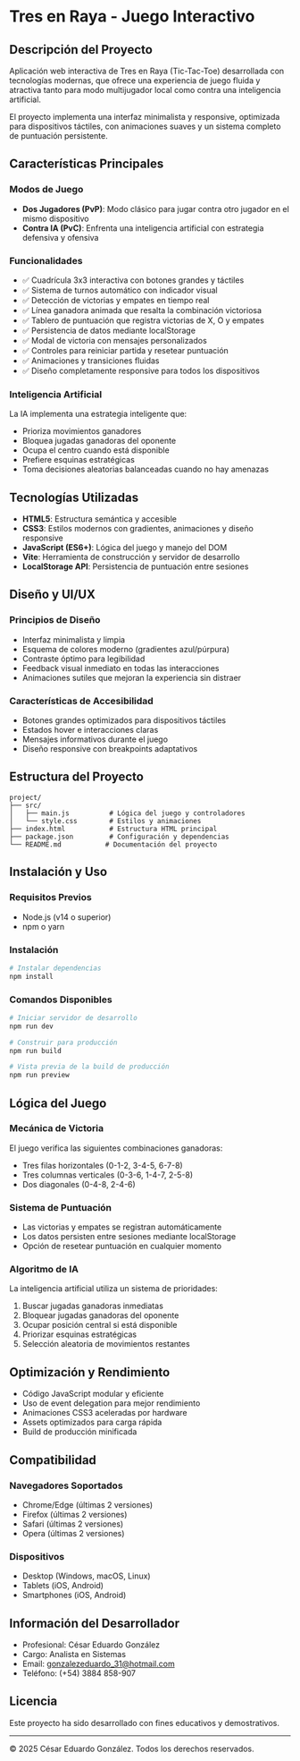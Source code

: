 # Tres en Raya - Juego Interactivo

## Descripción del Proyecto

Aplicación web interactiva de Tres en Raya (Tic-Tac-Toe) desarrollada con tecnologías modernas, que ofrece una experiencia de juego fluida y atractiva tanto para modo multijugador local como contra una inteligencia artificial.

El proyecto implementa una interfaz minimalista y responsive, optimizada para dispositivos táctiles, con animaciones suaves y un sistema completo de puntuación persistente.

## Características Principales

### Modos de Juego
- **Dos Jugadores (PvP)**: Modo clásico para jugar contra otro jugador en el mismo dispositivo
- **Contra IA (PvC)**: Enfrenta una inteligencia artificial con estrategia defensiva y ofensiva

### Funcionalidades
- ✅ Cuadrícula 3x3 interactiva con botones grandes y táctiles
- ✅ Sistema de turnos automático con indicador visual
- ✅ Detección de victorias y empates en tiempo real
- ✅ Línea ganadora animada que resalta la combinación victoriosa
- ✅ Tablero de puntuación que registra victorias de X, O y empates
- ✅ Persistencia de datos mediante localStorage
- ✅ Modal de victoria con mensajes personalizados
- ✅ Controles para reiniciar partida y resetear puntuación
- ✅ Animaciones y transiciones fluidas
- ✅ Diseño completamente responsive para todos los dispositivos

### Inteligencia Artificial
La IA implementa una estrategia inteligente que:
- Prioriza movimientos ganadores
- Bloquea jugadas ganadoras del oponente
- Ocupa el centro cuando está disponible
- Prefiere esquinas estratégicas
- Toma decisiones aleatorias balanceadas cuando no hay amenazas

## Tecnologías Utilizadas

- **HTML5**: Estructura semántica y accesible
- **CSS3**: Estilos modernos con gradientes, animaciones y diseño responsive
- **JavaScript (ES6+)**: Lógica del juego y manejo del DOM
- **Vite**: Herramienta de construcción y servidor de desarrollo
- **LocalStorage API**: Persistencia de puntuación entre sesiones

## Diseño y UI/UX

### Principios de Diseño
- Interfaz minimalista y limpia
- Esquema de colores moderno (gradientes azul/púrpura)
- Contraste óptimo para legibilidad
- Feedback visual inmediato en todas las interacciones
- Animaciones sutiles que mejoran la experiencia sin distraer

### Características de Accesibilidad
- Botones grandes optimizados para dispositivos táctiles
- Estados hover e interacciones claras
- Mensajes informativos durante el juego
- Diseño responsive con breakpoints adaptativos

## Estructura del Proyecto

```
project/
├── src/
│   ├── main.js          # Lógica del juego y controladores
│   └── style.css        # Estilos y animaciones
├── index.html           # Estructura HTML principal
├── package.json         # Configuración y dependencias
└── README.md           # Documentación del proyecto
```

## Instalación y Uso

### Requisitos Previos
- Node.js (v14 o superior)
- npm o yarn

### Instalación

```bash
# Instalar dependencias
npm install
```

### Comandos Disponibles

```bash
# Iniciar servidor de desarrollo
npm run dev

# Construir para producción
npm run build

# Vista previa de la build de producción
npm run preview
```

## Lógica del Juego

### Mecánica de Victoria
El juego verifica las siguientes combinaciones ganadoras:
- Tres filas horizontales (0-1-2, 3-4-5, 6-7-8)
- Tres columnas verticales (0-3-6, 1-4-7, 2-5-8)
- Dos diagonales (0-4-8, 2-4-6)

### Sistema de Puntuación
- Las victorias y empates se registran automáticamente
- Los datos persisten entre sesiones mediante localStorage
- Opción de resetear puntuación en cualquier momento

### Algoritmo de IA
La inteligencia artificial utiliza un sistema de prioridades:
1. Buscar jugadas ganadoras inmediatas
2. Bloquear jugadas ganadoras del oponente
3. Ocupar posición central si está disponible
4. Priorizar esquinas estratégicas
5. Selección aleatoria de movimientos restantes

## Optimización y Rendimiento

- Código JavaScript modular y eficiente
- Uso de event delegation para mejor rendimiento
- Animaciones CSS3 aceleradas por hardware
- Assets optimizados para carga rápida
- Build de producción minificada

## Compatibilidad

### Navegadores Soportados
- Chrome/Edge (últimas 2 versiones)
- Firefox (últimas 2 versiones)
- Safari (últimas 2 versiones)
- Opera (últimas 2 versiones)

### Dispositivos
- Desktop (Windows, macOS, Linux)
- Tablets (iOS, Android)
- Smartphones (iOS, Android)

## Información del Desarrollador

- Profesional: César Eduardo González
- Cargo: Analista en Sistemas
- Email: gonzalezeduardo_31@hotmail.com
- Teléfono: (+54) 3884 858-907

## Licencia

Este proyecto ha sido desarrollado con fines educativos y demostrativos.

---

© 2025 César Eduardo González. Todos los derechos reservados.
